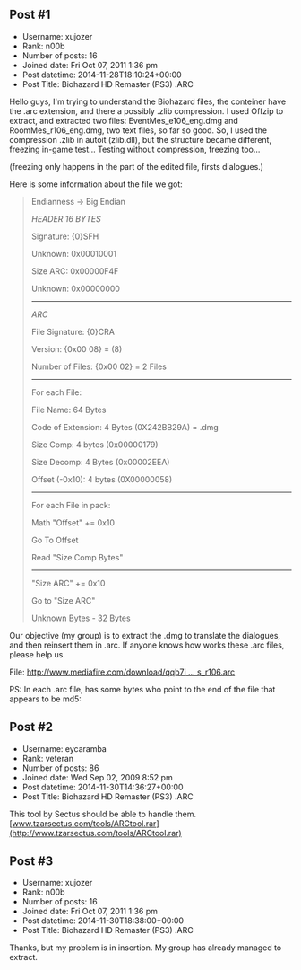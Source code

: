 ## Post #1
- Username: xujozer
- Rank: n00b
- Number of posts: 16
- Joined date: Fri Oct 07, 2011 1:36 pm
- Post datetime: 2014-11-28T18:10:24+00:00
- Post Title: Biohazard HD Remaster (PS3) .ARC

Hello guys, I'm trying to understand the Biohazard files, the conteiner have the .arc extension, and there a possibly .zlib compression. I used Offzip to extract, and extracted two files: EventMes_e106_eng.dmg and RoomMes_r106_eng.dmg, two text files, so far so good.
So, I used the compression .zlib in autoit (zlib.dll), but the structure became different, freezing in-game test...
Testing without compression, freezing too...

(freezing only happens in the part of the edited file, firsts dialogues.)

Here is some information about the file we got:

> Endianness -> Big Endian
>
> 
>
> *HEADER 16 BYTES*
>
> Signature: {0}SFH
>
> Unknown: 0x00010001
>
> Size ARC: 0x00000F4F
>
> Unknown: 0x00000000
>
> *******************
>
> *ARC*
>
> File Signature: {0}CRA
>
> Version: {0x00 08} = (8)
>
> Number of Files: {0x00 02} = 2 Files
>
> ---------------------------------------------------
>
> For each File:
>
> File Name: 64 Bytes
>
> Code of Extension: 4 Bytes (0X242BB29A) = .dmg
>
> Size Comp:		4 bytes (0x00000179)
>
> Size Decomp:		4 Bytes (0x00002EEA)
>
> Offset (-0x10):			4 bytes (0X00000058) 
>
> ---------------------------------------------------
>
> For each File in pack:
>
> Math "Offset" += 0x10
>
> Go To Offset
>
> Read "Size Comp Bytes"
>
> ---------------------------------------------------
>
> "Size ARC" += 0x10
>
> Go to "Size ARC"
>
> Unknown Bytes - 32 Bytes

Our objective (my group) is to extract the .dmg to translate the dialogues, and then reinsert them in .arc.
If anyone knows how works these .arc files, please help us.

File:
[http://www.mediafire.com/download/qqb7i ... s_r106.arc](http://www.mediafire.com/download/qqb7irrloxhr7qf/mes_r106.arc)

PS: In each .arc file, has some bytes who point to the end of the file that appears to be md5:
## Post #2
- Username: eycaramba
- Rank: veteran
- Number of posts: 86
- Joined date: Wed Sep 02, 2009 8:52 pm
- Post datetime: 2014-11-30T14:36:27+00:00
- Post Title: Biohazard HD Remaster (PS3) .ARC

This tool by Sectus should be able to handle them.
[www.tzarsectus.com/tools/ARCtool.rar](http://www.tzarsectus.com/tools/ARCtool.rar)
## Post #3
- Username: xujozer
- Rank: n00b
- Number of posts: 16
- Joined date: Fri Oct 07, 2011 1:36 pm
- Post datetime: 2014-11-30T18:38:00+00:00
- Post Title: Biohazard HD Remaster (PS3) .ARC

Thanks, but my problem is in insertion. My group has already managed to extract.

